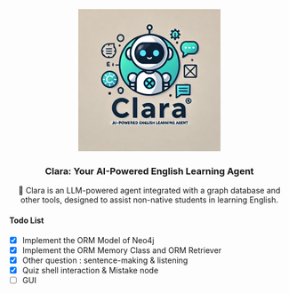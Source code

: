 <div align="center">
  <a href="https://github.com/goer17/clara">
    <img src="assets/clara_logo.png" alt="Logo" width="256" height="256">
  </a>
<h3 align="center">Clara: Your AI-Powered English Learning Agent</h3>
  <p align="center">
    🤖 Clara is an LLM-powered agent integrated with a graph database and other tools, designed to assist non-native students in learning English.
  </p>
</div>

#### Todo List

- [X] Implement the ORM Model of Neo4j
- [X] Implement the ORM Memory Class and ORM Retriever
- [X] Other question : sentence-making & listening
- [X] Quiz shell interaction & Mistake node
- [ ] GUI
